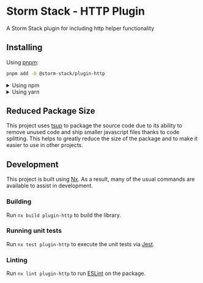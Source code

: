 <!-- START header -->
<!-- END header -->

# Storm Stack - HTTP Plugin

A Storm Stack plugin for including http helper functionality

<!-- START doctoc -->
<!-- END doctoc -->

## Installing

Using [pnpm](http://pnpm.io):

```bash
pnpm add -D @storm-stack/plugin-http
```

<details>
  <summary>Using npm</summary>

```bash
npm install -D @storm-stack/plugin-http
```

</details>

<details>
  <summary>Using yarn</summary>

```bash
yarn add -D @storm-stack/plugin-http
```

</details>

## Reduced Package Size

This project uses [tsup](https://tsup.egoist.dev/) to package the source code
due to its ability to remove unused code and ship smaller javascript files
thanks to code splitting. This helps to greatly reduce the size of the package
and to make it easier to use in other projects.

## Development

This project is built using [Nx](https://nx.dev). As a result, many of the usual
commands are available to assist in development.

### Building

Run `nx build plugin-http` to build the library.

### Running unit tests

Run `nx test plugin-http` to execute the unit tests via
[Jest](https://jestjs.io).

### Linting

Run `nx lint plugin-http` to run [ESLint](https://eslint.org/) on the package.

<!-- START footer -->
<!-- END footer -->
